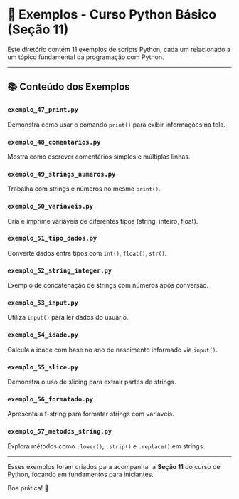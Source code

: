 
# 🐍 Exemplos - Curso Python Básico (Seção 11)

Este diretório contém 11 exemplos de scripts Python, cada um relacionado a um tópico fundamental da programação com Python.

---

## 📚 Conteúdo dos Exemplos

### `exemplo_47_print.py`
Demonstra como usar o comando `print()` para exibir informações na tela.

### `exemplo_48_comentarios.py`
Mostra como escrever comentários simples e múltiplas linhas.

### `exemplo_49_strings_numeros.py`
Trabalha com strings e números no mesmo `print()`.

### `exemplo_50_variaveis.py`
Cria e imprime variáveis de diferentes tipos (string, inteiro, float).

### `exemplo_51_tipo_dados.py`
Converte dados entre tipos com `int()`, `float()`, `str()`.

### `exemplo_52_string_integer.py`
Exemplo de concatenação de strings com números após conversão.

### `exemplo_53_input.py`
Utiliza `input()` para ler dados do usuário.

### `exemplo_54_idade.py`
Calcula a idade com base no ano de nascimento informado via `input()`.

### `exemplo_55_slice.py`
Demonstra o uso de slicing para extrair partes de strings.

### `exemplo_56_formatado.py`
Apresenta a f-string para formatar strings com variáveis.

### `exemplo_57_metodos_string.py`
Explora métodos como `.lower()`, `.strip()` e `.replace()` em strings.

---

Esses exemplos foram criados para acompanhar a **Seção 11** do curso de Python, focando em fundamentos para iniciantes.

Boa prática! 🚀
